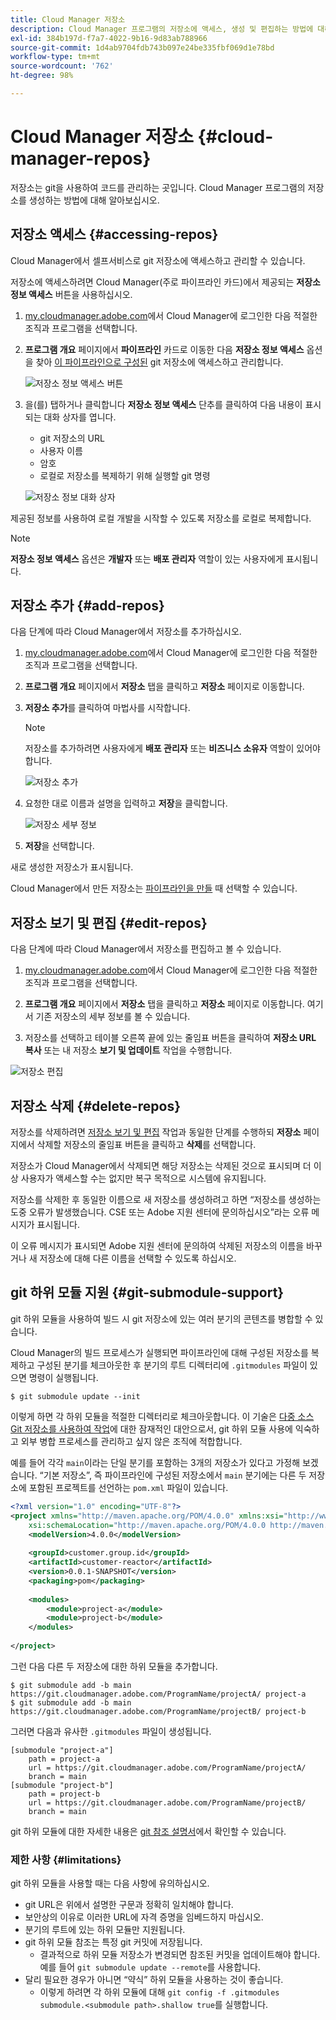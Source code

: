 ```yaml
---
title: Cloud Manager 저장소
description: Cloud Manager 프로그램의 저장소에 액세스, 생성 및 편집하는 방법에 대해 알아보십시오.
exl-id: 384b197d-f7a7-4022-9b16-9d83ab788966
source-git-commit: 1d4ab9704fdb743b097e24be335fbf069d1e78bd
workflow-type: tm+mt
source-wordcount: '762'
ht-degree: 98%

---
```



# Cloud Manager 저장소 {#cloud-manager-repos}

저장소는 git을 사용하여 코드를 관리하는 곳입니다. Cloud Manager 프로그램의 저장소를 생성하는 방법에 대해 알아보십시오.

## 저장소 액세스 {#accessing-repos}

Cloud Manager에서 셀프서비스로 git 저장소에 액세스하고 관리할 수 있습니다.

저장소에 액세스하려면 Cloud Manager(주로 파이프라인 카드)에서 제공되는 **저장소 정보 액세스** 버튼을 사용하십시오.

1. [my.cloudmanager.adobe.com](https://my.cloudmanager.adobe.com)에서 Cloud Manager에 로그인한 다음 적절한 조직과 프로그램을 선택합니다.

1. **프로그램 개요** 페이지에서 **파이프라인** 카드로 이동한 다음 **저장소 정보 액세스** 옵션을 찾아 [이 파이프라인으로 구성된](/help/using/production-pipelines.md) git 저장소에 액세스하고 관리합니다.

   ![저장소 정보 액세스 버튼](/help/assets/access-repo1.png)

1. 을(를) 탭하거나 클릭합니다 **저장소 정보 액세스** 단추를 클릭하여 다음 내용이 표시되는 대화 상자를 엽니다.

   * git 저장소의 URL
   * 사용자 이름
   * 암호
   * 로컬로 저장소를 복제하기 위해 실행할 git 명령

   ![저장소 정보 대화 상자](/help/assets/access-repo-create.png)

제공된 정보를 사용하여 로컬 개발을 시작할 수 있도록 저장소를 로컬로 복제합니다.

>[!NOTE]
>
>**저장소 정보 액세스** 옵션은 **개발자** 또는 **배포 관리자** 역할이 있는 사용자에게 표시됩니다.

## 저장소 추가 {#add-repos}

다음 단계에 따라 Cloud Manager에서 저장소를 추가하십시오.

1. [my.cloudmanager.adobe.com](https://my.cloudmanager.adobe.com)에서 Cloud Manager에 로그인한 다음 적절한 조직과 프로그램을 선택합니다.

1. **프로그램 개요** 페이지에서 **저장소** 탭을 클릭하고 **저장소** 페이지로 이동합니다.

1. **저장소 추가**&#x200B;를 클릭하여 마법사를 시작합니다.

   >[!NOTE]
   >
   >저장소를 추가하려면 사용자에게 **배포 관리자** 또는 **비즈니스 소유자** 역할이 있어야 합니다.

   ![저장소 추가](/help/assets/create-repo2.png)

1. 요청한 대로 이름과 설명을 입력하고 **저장**&#x200B;을 클릭합니다.

   ![저장소 세부 정보](/help/assets/repo-1.png)

1. **저장**&#x200B;을 선택합니다.

새로 생성한 저장소가 표시됩니다.

Cloud Manager에서 만든 저장소는 [파이프라인을 만들](/help/overview/ci-cd-pipelines.md) 때 선택할 수 있습니다.

## 저장소 보기 및 편집 {#edit-repos}

다음 단계에 따라 Cloud Manager에서 저장소를 편집하고 볼 수 있습니다.

1. [my.cloudmanager.adobe.com](https://my.cloudmanager.adobe.com)에서 Cloud Manager에 로그인한 다음 적절한 조직과 프로그램을 선택합니다.

1. **프로그램 개요** 페이지에서 **저장소** 탭을 클릭하고 **저장소** 페이지로 이동합니다. 여기서 기존 저장소의 세부 정보를 볼 수 있습니다.

1. 저장소를 선택하고 테이블 오른쪽 끝에 있는 줄임표 버튼을 클릭하여 **저장소 URL 복사** 또는 내 저장소 **보기 및 업데이트** 작업을 수행합니다.

![저장소 편집](/help/assets/create-repo3.png)

## 저장소 삭제 {#delete-repos}

저장소를 삭제하려면 [저장소 보기 및 편집](#edit-repos) 작업과 동일한 단계를 수행하되 **저장소** 페이지에서 삭제할 저장소의 줄임표 버튼을 클릭하고 **삭제**&#x200B;를 선택합니다.

저장소가 Cloud Manager에서 삭제되면 해당 저장소는 삭제된 것으로 표시되며 더 이상 사용자가 액세스할 수는 없지만 복구 목적으로 시스템에 유지됩니다.

저장소를 삭제한 후 동일한 이름으로 새 저장소를 생성하려고 하면 “저장소를 생성하는 도중 오류가 발생했습니다. CSE 또는 Adobe 지원 센터에 문의하십시오”라는 오류 메시지가 표시됩니다.

이 오류 메시지가 표시되면 Adobe 지원 센터에 문의하여 삭제된 저장소의 이름을 바꾸거나 새 저장소에 대해 다른 이름을 선택할 수 있도록 하십시오.

## git 하위 모듈 지원 {#git-submodule-support}

git 하위 모듈을 사용하여 빌드 시 git 저장소에 있는 여러 분기의 콘텐츠를 병합할 수 있습니다.

Cloud Manager의 빌드 프로세스가 실행되면 파이프라인에 대해 구성된 저장소를 복제하고 구성된 분기를 체크아웃한 후 분기의 루트 디렉터리에 `.gitmodules` 파일이 있으면 명령이 실행됩니다.

```
$ git submodule update --init
```

이렇게 하면 각 하위 모듈을 적절한 디렉터리로 체크아웃합니다. 이 기술은 [다중 소스 Git 저장소를 사용하여 작업](/help/managing-code/multiple-git-repos.md)에 대한 잠재적인 대안으로서, git 하위 모듈 사용에 익숙하고 외부 병합 프로세스를 관리하고 싶지 않은 조직에 적합합니다.

예를 들어 각각 `main`이라는 단일 분기를 포함하는 3개의 저장소가 있다고 가정해 보겠습니다. “기본 저장소”, 즉 파이프라인에 구성된 저장소에서 `main` 분기에는 다른 두 저장소에 포함된 프로젝트를 선언하는 `pom.xml` 파일이 있습니다.

```xml
<?xml version="1.0" encoding="UTF-8"?>
<project xmlns="http://maven.apache.org/POM/4.0.0" xmlns:xsi="http://www.w3.org/2001/XMLSchema-instance"
    xsi:schemaLocation="http://maven.apache.org/POM/4.0.0 http://maven.apache.org/maven-v4_0_0.xsd">
    <modelVersion>4.0.0</modelVersion>
   
    <groupId>customer.group.id</groupId>
    <artifactId>customer-reactor</artifactId>
    <version>0.0.1-SNAPSHOT</version>
    <packaging>pom</packaging>
   
    <modules>
        <module>project-a</module>
        <module>project-b</module>
    </modules>
   
</project>
```

그런 다음 다른 두 저장소에 대한 하위 모듈을 추가합니다.

```shell
$ git submodule add -b main https://git.cloudmanager.adobe.com/ProgramName/projectA/ project-a
$ git submodule add -b main https://git.cloudmanager.adobe.com/ProgramName/projectB/ project-b
```

그러면 다음과 유사한 `.gitmodules` 파일이 생성됩니다.

```text
[submodule "project-a"]
    path = project-a
    url = https://git.cloudmanager.adobe.com/ProgramName/projectA/
    branch = main
[submodule "project-b"]
    path = project-b
    url = https://git.cloudmanager.adobe.com/ProgramName/projectB/
    branch = main
```

git 하위 모듈에 대한 자세한 내용은 [git 참조 설명서](https://git-scm.com/book/en/v2/Git-Tools-Submodules)에서 확인할 수 있습니다.

### 제한 사항 {#limitations}

git 하위 모듈을 사용할 때는 다음 사항에 유의하십시오.

* git URL은 위에서 설명한 구문과 정확히 일치해야 합니다.
* 보안상의 이유로 이러한 URL에 자격 증명을 임베드하지 마십시오.
* 분기의 루트에 있는 하위 모듈만 지원됩니다.
* git 하위 모듈 참조는 특정 git 커밋에 저장됩니다.
   * 결과적으로 하위 모듈 저장소가 변경되면 참조된 커밋을 업데이트해야 합니다. 예를 들어 `git submodule update --remote`를 사용합니다.
* 달리 필요한 경우가 아니면 “약식” 하위 모듈을 사용하는 것이 좋습니다.
   * 이렇게 하려면 각 하위 모듈에 대해 `git config -f .gitmodules submodule.<submodule path>.shallow true`를 실행합니다.
